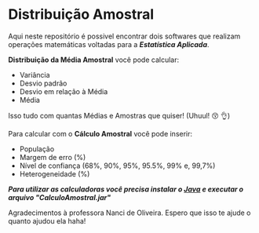 # Distribuição Amostral

Aqui neste repositório é possivel encontrar dois softwares que realizam operações matemáticas voltadas para a 	**_Estatística Aplicada_**. 

**Distribuição da Média Amostral** você pode calcular:
- Variância
- Desvio padrão
- Desvio em relação à Média
- Média

Isso tudo com quantas Médias e Amostras que quiser! (Uhuul! :kissing_closed_eyes: :ok_hand:)

Para calcular com o **Cálculo Amostral** você pode inserir:
- População
- Margem de erro (%)
- Nível de confiança (68%, 90%, 95%, 95.5%, 99% e, 99,7%)
- Heterogeneidade (%)

**_Para utilizar as calculadoras você precisa instalar o [Java](https://www.java.com/download/) e executar o arquivo "CalculoAmostral.jar"_**

Agradecimentos à professora Nanci de Oliveira. Espero que isso te ajude o quanto ajudou ela haha!
